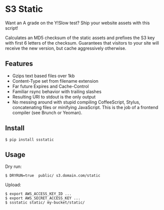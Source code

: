 S3 Static
=========

Want an A grade on the Y!Slow test? Ship your website assets with this script!

Calculates an MD5 checksum of the static assets and prefixes the S3 key with
first 6 letters of the checksum. Guarantees that visitors to your site will
receive the new version, but cache aggressively otherwise.

Features
--------

+ Gzips text based files over 1kb
+ Content-Type set from filename extension
+ Far future Expires and Cache-Control
+ Familiar rsync behavior with trailing slashes
+ Resulting URI to stdout is the only output
+ No messing around with stupid compiling CoffeeScript, Stylus, concatenating
  files or minifying JavaScript. This is the job of a frontend compiler (see
  Brunch or Yeoman).

Install
-------

    $ pip install ssstatic

Usage
-----

Dry run:

    $ DRYRUN=true  public/ s3.domain.com/static

Upload:

    $ export AWS_ACCESS_KEY_ID ...
    $ export AWS_SECRET_ACCESS_KEY ...
    $ ssstatic static/ my-bucket/static/


